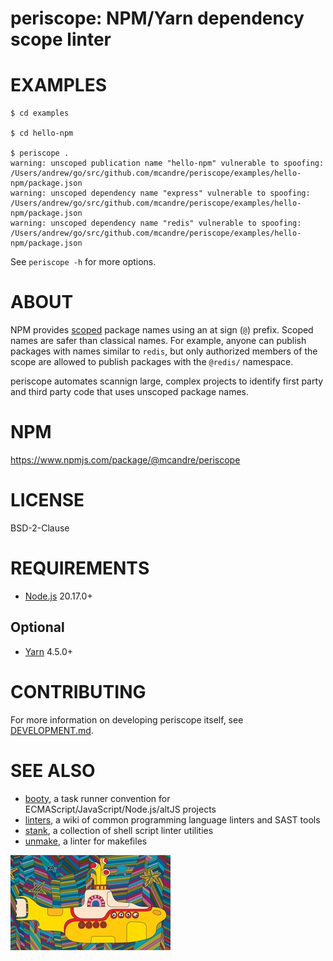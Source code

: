 # periscope: NPM/Yarn dependency scope linter

# EXAMPLES

```console
$ cd examples

$ cd hello-npm

$ periscope .
warning: unscoped publication name "hello-npm" vulnerable to spoofing: /Users/andrew/go/src/github.com/mcandre/periscope/examples/hello-npm/package.json
warning: unscoped dependency name "express" vulnerable to spoofing: /Users/andrew/go/src/github.com/mcandre/periscope/examples/hello-npm/package.json
warning: unscoped dependency name "redis" vulnerable to spoofing: /Users/andrew/go/src/github.com/mcandre/periscope/examples/hello-npm/package.json
```

See `periscope -h` for more options.

# ABOUT

NPM provides [scoped](https://docs.npmjs.com/cli/v9/using-npm/scope) package names using an at sign (`@`) prefix. Scoped names are safer than classical names. For example, anyone can publish packages with names similar to `redis`, but only authorized members of the scope are allowed to publish packages with the `@redis/` namespace.

periscope automates scannign large, complex projects to identify first party and third party code that uses unscoped package names.

# NPM

https://www.npmjs.com/package/@mcandre/periscope

# LICENSE

BSD-2-Clause

# REQUIREMENTS

* [Node.js](https://nodejs.org/en/) 20.17.0+

## Optional

* [Yarn](https://yarnpkg.com/) 4.5.0+

# CONTRIBUTING

For more information on developing periscope itself, see [DEVELOPMENT.md](DEVELOPMENT.md).

# SEE ALSO

* [booty](https://github.com/mcandre/booty), a task runner convention for ECMAScript/JavaScript/Node.js/altJS projects
* [linters](https://github.com/mcandre/linters), a wiki of common programming language linters and SAST tools
* [stank](https://github.com/mcandre/stank), a collection of shell script linter utilities
* [unmake](https://github.com/mcandre/unmake), a linter for makefiles

![yellow submarine](periscope.jpg)
